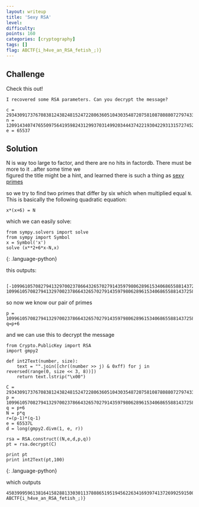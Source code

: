 ```yaml
---
layout: writeup
title: 'Sexy RSA'
level:
difficulty:
points: 160
categories: [cryptography]
tags: []
flag: ABCTF{i_h4ve_an_RSA_fetish_;)}
---
```

## Challenge

Check this out!

    I recovered some RSA parameters. Can you decrypt the message?
    
    c = 293430917376708381243824815247228063605104303548720758108780880727974339086036691092136736806182713047603694090694712685069524383098129303183298249981051498714383399595430658107400768559066065231114145553134453396428041946588586604081230659780431638898871362957635105901091871385165354213544323931410599944377781013715195511539451275610913318909140275602013631077670399937733517949344579963174235423101450272762052806595645694091546721802246723616268373048438591
    n = 1209143407476550975641959824312993703149920344437422193042293131572745298662696284279928622412441255652391493241414170537319784298367821654726781089600780498369402167443363862621886943970468819656731959468058528787895569936536904387979815183897568006750131879851263753496120098205966442010445601534305483783759226510120860633770814540166419495817666312474484061885435295870436055727722073738662516644186716532891328742452198364825809508602208516407566578212780807
    e = 65537

## Solution

N is way too large to factor, and there are no hits in factordb. There
must be more to it ..after some time we  
figured the title might be a hint, and learned there is such a thing as
[sexy primes][1]

so we try to find two primes that differ by six which when multiplied
equal `N`. This is basically the following quadratic equation:

    x*(x+6) = N

which we can easily solve:

    from sympy.solvers import solve
    from sympy import Symbol
    x = Symbol('x')
    solve (x**2+6*x-N,x)
{: .language-python}

this outputs:

     [-1099610570827941329700237866432657027914359798062896153406865588143725813368448278118977438921370935678732434831141304899886705498243884638860011461262640420256594271701812607875254999146529955445651530660964259381322198377196122399, 1099610570827941329700237866432657027914359798062896153406865588143725813368448278118977438921370935678732434831141304899886705498243884638860011461262640420256594271701812607875254999146529955445651530660964259381322198377196122393]

so now we know our pair of primes

    p = 1099610570827941329700237866432657027914359798062896153406865588143725813368448278118977438921370935678732434831141304899886705498243884638860011461262640420256594271701812607875254999146529955445651530660964259381322198377196122393
    q=p+6

and we can use this to decrypt the message

    from Crypto.PublicKey import RSA
    import gmpy2
    
    def int2Text(number, size):
        text = "".join([chr((number >> j) & 0xff) for j in reversed(range(0, size << 3, 8))])
        return text.lstrip("\x00")
    
    C = 293430917376708381243824815247228063605104303548720758108780880727974339086036691092136736806182713047603694090694712685069524383098129303183298249981051498714383399595430658107400768559066065231114145553134453396428041946588586604081230659780431638898871362957635105901091871385165354213544323931410599944377781013715195511539451275610913318909140275602013631077670399937733517949344579963174235423101450272762052806595645694091546721802246723616268373048438591
    p = 1099610570827941329700237866432657027914359798062896153406865588143725813368448278118977438921370935678732434831141304899886705498243884638860011461262640420256594271701812607875254999146529955445651530660964259381322198377196122393L
    q = p+6
    N = p*q
    r=(p-1)*(q-1)
    e = 65537L
    d = long(gmpy2.divm(1, e, r))
    
    rsa = RSA.construct((N,e,d,p,q))
    pt = rsa.decrypt(C)
    
    print pt
    print int2Text(pt,100)
{: .language-python}

which outputs

    450399959613816415828813303011378086519519456226341693974137269925915005
    ABCTF{i_h4ve_an_RSA_fetish_;)}



[1]: https://en.wikipedia.org/wiki/Sexy_prime
